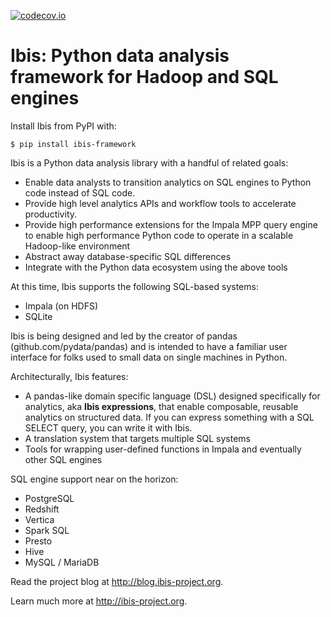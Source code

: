 [![codecov.io](http://codecov.io/github/cloudera/ibis/coverage.svg?branch=master)](http://codecov.io/github/cloudera/ibis?branch=master)

# Ibis: Python data analysis framework for Hadoop and SQL engines

Install Ibis from PyPI with:

    $ pip install ibis-framework

Ibis is a Python data analysis library with a handful of related goals:

- Enable data analysts to transition analytics on SQL engines to Python code
  instead of SQL code.
- Provide high level analytics APIs and workflow tools to accelerate
  productivity.
- Provide high performance extensions for the Impala MPP query engine to enable
  high performance Python code to operate in a scalable Hadoop-like environment
- Abstract away database-specific SQL differences
- Integrate with the Python data ecosystem using the above tools

At this time, Ibis supports the following SQL-based systems:

- Impala (on HDFS)
- SQLite

Ibis is being designed and led by the creator of pandas
(github.com/pydata/pandas) and is intended to have a familiar user interface
for folks used to small data on single machines in Python.

Architecturally, Ibis features:

- A pandas-like domain specific language (DSL) designed specifically for
  analytics, aka **Ibis expressions**, that enable composable, reusable
  analytics on structured data. If you can express something with a SQL SELECT
  query, you can write it with Ibis.
- A translation system that targets multiple SQL systems
- Tools for wrapping user-defined functions in Impala and eventually other SQL
  engines

SQL engine support near on the horizon:

- PostgreSQL
- Redshift
- Vertica
- Spark SQL
- Presto
- Hive
- MySQL / MariaDB

Read the project blog at http://blog.ibis-project.org.

Learn much more at http://ibis-project.org.
